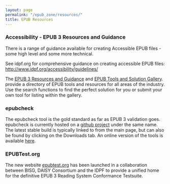 ```yaml
---
layout: page
permalink: "/epub_zone/resources/"
title: EPUB Resources
---
```


### Accessibility - EPUB 3 Resources and Guidance

There is a range of guidance available for creating Accessible EPUB files - some high level and some more technical.  

See idpf.org for comprehensive guidance on creating accessible EPUB files:   <http://www.idpf.org/accessibility/guidelines/>
 
The [EPUB 3 Resources and Guidance](/epub_zone/epub_a11y.html) and [EPUB Tools and Solution Gallery](/epub_zone/epub_a11y_solutions.html).
provide a directory of EPUB tools and resources for all areas of the industry. Use the search functions to find the perfect solution for you or submit your own tool for listing within the gallery.

### epubcheck

The epubcheck tool is the gold standard as far as EPUB 3 validation goes. epubcheck is currently hosted on a [github project](http://github.com/idpf/epubcheck) under the same name. The latest stable build is typically linked to from the main page, but can also be found by clicking on the Downloads tab.
An online version of the tools is available [here](http://github.com/idpf/epubcheck).

### EPUBTest.org

The new website [epubtest.org](http://epubtest.org/) has been launched in a collaboration between BISG, DAISY Consortium and the IDPF to provide a unified home for the definitive EPUB 3 Reading System Conformance Testsuite.
